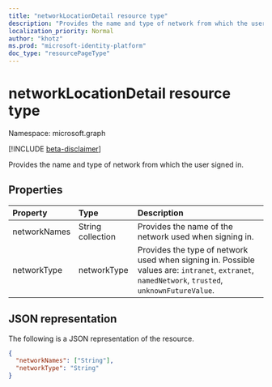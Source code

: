 ```yaml
---
title: "networkLocationDetail resource type"
description: "Provides the name and type of network from which the user signed in."
localization_priority: Normal
author: "khotz"
ms.prod: "microsoft-identity-platform"
doc_type: "resourcePageType"
---
```


# networkLocationDetail resource type

Namespace: microsoft.graph

[!INCLUDE [beta-disclaimer](../../includes/beta-disclaimer.md)]

Provides the name and type of network from which the user signed in.

## Properties

| Property     | Type        | Description |
|:-------------|:------------|:------------|
|networkNames|String collection|Provides the name of the network used when signing in.|
|networkType|networkType| Provides the type of network used when signing in. Possible values are: `intranet`, `extranet`, `namedNetwork`, `trusted`, `unknownFutureValue`.|

## JSON representation

The following is a JSON representation of the resource.

<!-- {
  "blockType": "resource",
  "optionalProperties": [

  ],
  "@odata.type": "microsoft.graph.networkLocationDetail",
  "baseType": null
}-->

```json
{
  "networkNames": ["String"],
  "networkType": "String"
}
```

<!-- uuid: 16cd6b66-4b1a-43a1-adaf-3a886856ed98
2019-02-04 14:57:30 UTC -->
<!-- {
  "type": "#page.annotation",
  "description": "networkLocationDetail resource",
  "keywords": "",
  "section": "documentation",
  "tocPath": ""
}-->

